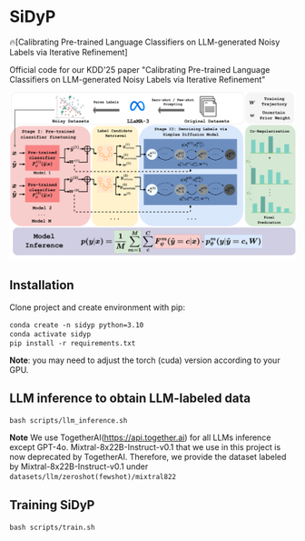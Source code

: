 # SiDyP
🔥[Calibrating Pre-trained Language Classifiers on LLM-generated Noisy Labels via Iterative Refinement]

Official code for our KDD'25 paper "Calibrating Pre-trained Language Classifiers on LLM-generated Noisy Labels via Iterative Refinement"


![image](figure/sidyp.png)


## Installation

Clone project and create environment with pip:
```
conda create -n sidyp python=3.10
conda activate sidyp
pip install -r requirements.txt
```

**Note**: you may need to adjust the torch (cuda) version according to your GPU.

## LLM inference to obtain LLM-labeled data

`bash scripts/llm_inference.sh`

**Note** We use TogetherAI(https://api.together.ai) for all LLMs inference except GPT-4o. Mixtral-8x22B-Instruct-v0.1 that we use in this project is now deprecated by TogetherAI. Therefore, we provide the dataset labeled by Mixtral-8x22B-Instruct-v0.1 under `datasets/llm/zeroshot(fewshot)/mixtral822`

## Training SiDyP

`bash scripts/train.sh`
